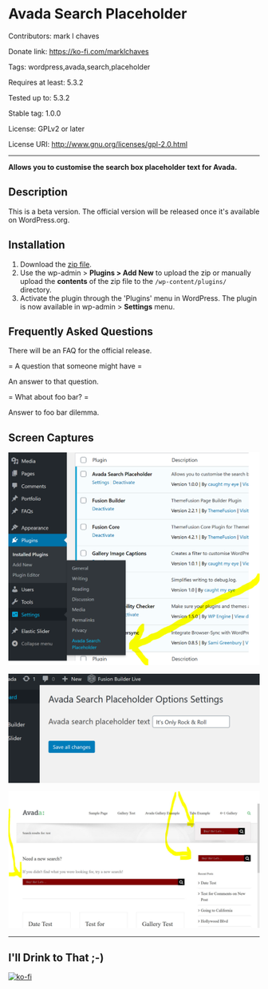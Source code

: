 # Avada Search Placeholder

Contributors: mark l chaves

Donate link: https://ko-fi.com/marklchaves

Tags: wordpress,avada,search,placeholder

Requires at least: 5.3.2

Tested up to: 5.3.2

Stable tag: 1.0.0

License: GPLv2 or later

License URI: http://www.gnu.org/licenses/gpl-2.0.html

---

**Allows you to customise the search box placeholder text for Avada.**

## Description

This is a beta version. The official version will be released once it's available on WordPress.org.

## Installation

1. Download the [zip file](https://github.com/marklchaves/avada-search-placeholder/blob/master/avada-search-placeholder.zip). 
1. Use the wp-admin > **Plugins > Add New** to upload the zip or manually upload the **contents** of the zip file to the `/wp-content/plugins/` directory.
1. Activate the plugin through the 'Plugins' menu in WordPress. The plugin is now available in wp-admin > **Settings** menu.

## Frequently Asked Questions

There will be an FAQ for the official release.

= A question that someone might have =

An answer to that question.

= What about foo bar? =

Answer to foo bar dilemma.

## Screen Captures

![Where to Find Plugin](https://raw.githubusercontent.com/marklchaves/avada-search-placeholder/master/screencaptures/avada-search-placeholder-admin-menu.png "Where to find the plugin")

![Settings Page](https://raw.githubusercontent.com/marklchaves/avada-search-placeholder/master/screencaptures/avada-search-placeholder-admin-settings.png "Settings page")

![Result](https://raw.githubusercontent.com/marklchaves/avada-search-placeholder/master/screencaptures/avada-search-placeholder.jpg "Example result")

---

## I'll Drink to That ;-)

[![ko-fi](https://www.ko-fi.com/img/githubbutton_sm.svg)](https://ko-fi.com/D1D7YARD)

